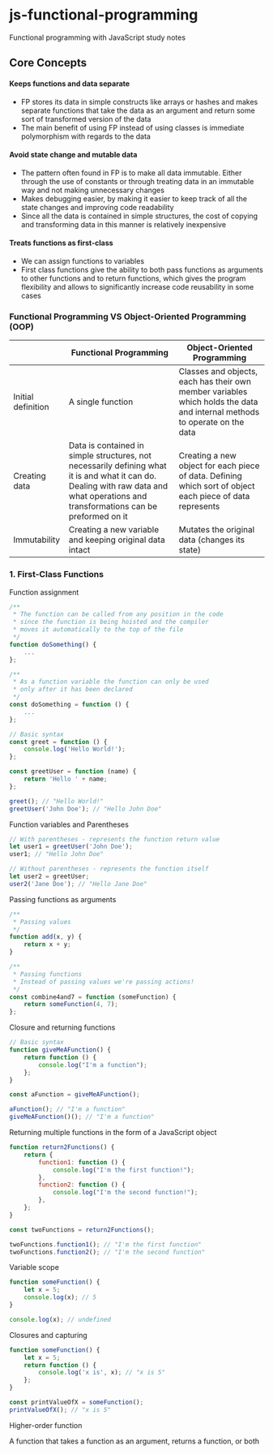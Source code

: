 # js-functional-programming

Functional programming with JavaScript study notes

## Core Concepts

#### Keeps functions and data separate

- FP stores its data in simple constructs like arrays or hashes and makes separate functions that take the data as an argument and return some sort of transformed version of the data
- The main benefit of using FP instead of using classes is immediate polymorphism with regards to the data

#### Avoid state change and mutable data

- The pattern often found in FP is to make all data immutable. Either through the use of constants or through treating data in an immutable way and not making unnecessary changes
- Makes debugging easier, by making it easier to keep track of all the state changes and improving code readability
- Since all the data is contained in simple structures, the cost of copying and transforming data in this manner is relatively inexpensive

#### Treats functions as first-class

- We can assign functions to variables
- First class functions give the ability to both pass functions as arguments to other functions and to return functions, which gives the program flexibility and allows to significantly increase code reusability in some cases

### Functional Programming VS Object-Oriented Programming (OOP)

|                    | Functional Programming                                                                                                                                                               | Object-Oriented Programming                                                                                               |
| ------------------ | ------------------------------------------------------------------------------------------------------------------------------------------------------------------------------------ | ------------------------------------------------------------------------------------------------------------------------- |
| Initial definition | A single function                                                                                                                                                                    | Classes and objects, each has their own member variables which holds the data and internal methods to operate on the data |
| Creating data      | Data is contained in simple structures, not necessarily defining what it is and what it can do. Dealing with raw data and what operations and transformations can be preformed on it | Creating a new object for each piece of data. Defining which sort of object each piece of data represents                 |
| Immutability       | Creating a new variable and keeping original data intact                                                                                                                             | Mutates the original data (changes its state)                                                                             |

### 1. First-Class Functions

Function assignment

```javascript
/**
 * The function can be called from any position in the code
 * since the function is being hoisted and the compiler
 * moves it automatically to the top of the file
 */
function doSomething() {
	...
};

/**
 * As a function variable the function can only be used
 * only after it has been declared
 */
const doSomething = function () {
	...
};
```

```javascript
// Basic syntax
const greet = function () {
	console.log('Hello World!');
};

const greetUser = function (name) {
	return 'Hello ' + name;
};

greet(); // "Hello World!"
greetUser('John Doe'); // "Hello John Doe"
```

Function variables and Parentheses

```javascript
// With parentheses - represents the function return value
let user1 = greetUser('John Doe');
user1; // "Hello John Doe"

// Without parentheses - represents the function itself
let user2 = greetUser;
user2('Jane Doe'); // "Hello Jane Doe"
```

Passing functions as arguments

```javascript
/**
 * Passing values
 */
function add(x, y) {
	return x + y;
}

/**
 * Passing functions
 * Instead of passing values we're passing actions!
 */
const combine4and7 = function (someFunction) {
	return someFunction(4, 7);
};
```

Closure and returning functions

```javascript
// Basic syntax
function giveMeAFunction() {
	return function () {
		console.log("I'm a function");
	};
}

const aFunction = giveMeAFunction();

aFunction(); // "I'm a function"
giveMeAFunction()(); // "I'm a function"
```

Returning multiple functions in the form of a JavaScript object

```javascript
function return2Functions() {
	return {
		function1: function () {
			console.log("I'm the first function!");
		},
		function2: function () {
			console.log("I'm the second function!");
		},
	};
}

const twoFunctions = return2Functions();

twoFunctions.function1(); // "I'm the first function"
twoFunctions.function2(); // "I'm the second function"
```

Variable scope

```javascript
function someFunction() {
	let x = 5;
	console.log(x); // 5
}

console.log(x); // undefined
```

Closures and capturing

```javascript
function someFunction() {
	let x = 5;
	return function () {
		console.log('x is', x); // "x is 5"
	};
}

const printValueOfX = someFunction();
printValueOfX(); // "x is 5"
```

Higher-order function

A function that takes a function as an argument, returns a function, or both

